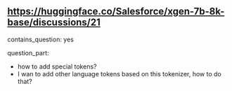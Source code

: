 ## https://huggingface.co/Salesforce/xgen-7b-8k-base/discussions/21

contains_question: yes

question_part: 
- how to add special tokens?
- I wan to add other language tokens based on this tokenizer, how to do that?